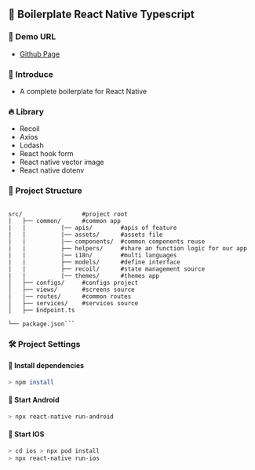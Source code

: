## 🦄 Boilerplate React Native Typescript

### 🚀 Demo URL
- [Github Page](https://github.com/DEVfancybear/boilerplate-react-native)

### 🎈 Introduce
- A complete boilerplate for React Native

### 🔥 Library
- Recoil
- Axios
- Lodash
- React hook form
- React native vector image
- React native dotenv
### 🐶 Project Structure

````

src/                 #project root
|   ├── common/      #common app
|   |          |── apis/        #apis of feature
|   |          |── assets/      #assets file
|   |          |── components/  #common components reuse
|   |          ├── helpers/     #share an function logic for our app
|   |          |── i18n/        #multi languages
|   |          ├── models/      #define interface
|   |          ├── recoil/      #state management source
|   |          |── themes/      #themes app
│   ├── configs/     #configs project
│   ├── views/       #screens source
|   |── routes/      #common routes
│   ├── services/    #services source
│   ├── Endpoint.ts

└── package.json```
````


### 🛠 Project Settings

#### 📢 Install dependencies

```bash
> npm install
```

#### 📢 Start Android

```bash
> npx react-native run-android
```


#### 📢 Start IOS

```bash
> cd ios > npx pod install
> npx react-native run-ios
```